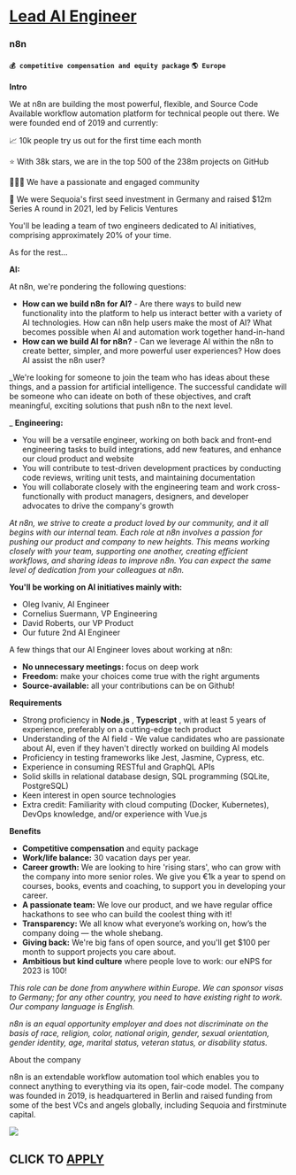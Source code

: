 # [Lead AI Engineer](https://www.remotewlb.com/apply/lead-ai-engineer-50597)  
### n8n  
#### `💰 competitive compensation and equity package` `🌎 Europe`  

**Intro**

We at n8n are building the most powerful, flexible, and Source Code Available workflow automation platform for technical people out there. We were founded end of 2019 and currently:

📈 10k people try us out for the first time each month

⭐️ With 38k stars, we are in the top 500 of the 238m projects on GitHub

🧑‍🤝‍🧑 We have a passionate and engaged community

🌱 We were Sequoia's first seed investment in Germany and raised $12m Series A round in 2021, led by Felicis Ventures

You'll be leading a team of two engineers dedicated to AI initiatives, comprising approximately 20% of your time.

As for the rest...

**AI:**

At n8n, we're pondering the following questions:

  * **How can we build n8n for AI?** \- Are there ways to build new functionality into the platform to help us interact better with a variety of AI technologies. How can n8n help users make the most of AI? What becomes possible when AI and automation work together hand-in-hand
  * **How can we build AI for n8n?** \- Can we leverage AI within the n8n to create better, simpler, and more powerful user experiences? How does AI assist the n8n user?

_We're looking for someone to join the team who has ideas about these things, and a passion for artificial intelligence. The successful candidate will be someone who can ideate on both of these objectives, and craft meaningful, exciting solutions that push n8n to the next level.  
  
_ **Engineering:**

  * You will be a versatile engineer, working on both back and front-end engineering tasks to build integrations, add new features, and enhance our cloud product and website
  * You will contribute to test-driven development practices by conducting code reviews, writing unit tests, and maintaining documentation
  * You will collaborate closely with the engineering team and work cross-functionally with product managers, designers, and developer advocates to drive the company's growth

_At n8n, we strive to create a product loved by our community, and it all begins with our internal team. Each role at n8n involves a passion for pushing our product and company to new heights. This means working closely with your team, supporting one another, creating efficient workflows, and sharing ideas to improve n8n. You can expect the same level of dedication from your colleagues at n8n._

**You'll be working on AI initiatives mainly with:**

  * Oleg Ivaniv, AI Engineer
  * Cornelius Suermann, VP Engineering
  * David Roberts, our VP Product
  * Our future 2nd AI Engineer

A few things that our AI Engineer loves about working at n8n:

  * **No unnecessary meetings:** focus on deep work
  * **Freedom:** make your choices come true with the right arguments
  * **Source-available:** all your contributions can be on Github!

**Requirements**

  * Strong proficiency in **Node.js** , **Typescript** , with at least 5 years of experience, preferably on a cutting-edge tech product
  * Understanding of the AI field - We value candidates who are passionate about AI, even if they haven't directly worked on building AI models
  * Proficiency in testing frameworks like Jest, Jasmine, Cypress, etc.
  * Experience in consuming RESTful and GraphQL APIs
  * Solid skills in relational database design, SQL programming (SQLite, PostgreSQL)
  * Keen interest in open source technologies
  * Extra credit: Familiarity with cloud computing (Docker, Kubernetes), DevOps knowledge, and/or experience with Vue.js

**Benefits**

  * **Competitive compensation** and equity package
  * **Work/life balance:** 30 vacation days per year.
  * **Career growth:** We are looking to hire 'rising stars', who can grow with the company into more senior roles. We give you €1k a year to spend on courses, books, events and coaching, to support you in developing your career.
  * **A passionate team:** We love our product, and we have regular office hackathons to see who can build the coolest thing with it!
  * **Transparency:** We all know what everyone’s working on, how’s the company doing — the whole shebang.
  * **Giving back:** We're big fans of open source, and you'll get $100 per month to support projects you care about.
  * **Ambitious but kind culture** where people love to work: our eNPS for 2023 is 100!

_This role can be done from anywhere within Europe. We can sponsor visas to Germany; for any other country, you need to have existing right to work. Our company language is English._

_n8n is an equal opportunity employer and does not discriminate on the basis of race, religion, color, national origin, gender, sexual orientation, gender identity, age, marital status, veteran status, or disability status._

  
  

About the company

n8n is an extendable workflow automation tool which enables you to connect anything to everything via its open, fair-code model. The company was founded in 2019, is headquartered in Berlin and raised funding from some of the best VCs and angels globally, including Sequoia and firstminute capital.

![](https://remotive.com/job/track/1900215/blank.gif?source=public_api)  
## CLICK TO [APPLY](https://www.remotewlb.com/apply/lead-ai-engineer-50597)

